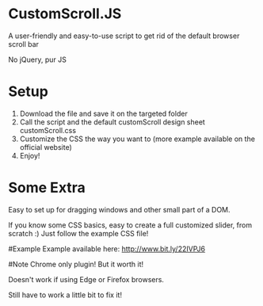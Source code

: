 # CustomScroll.JS
A user-friendly and easy-to-use script to get rid of the default browser scroll bar

No jQuery, pur JS

# Setup
1. Download the file and save it on the targeted folder
2. Call the script and the default customScroll design sheet customScroll.css
3. Customize the CSS the way you want to (more example available on the official website)
4. Enjoy!

# Some Extra
Easy to set up for dragging windows and other small part of a DOM.

If you know some CSS basics, easy to create a full customized slider, from scratch :) Just follow the example CSS file!

#Example
Example available here: http://www.bit.ly/22IVPJ6

#Note
Chrome only plugin! But it worth it!

Doesn't work if using Edge or Firefox browsers. 

Still have to work a little bit to fix it!
